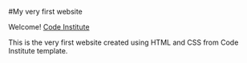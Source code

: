 #My very first website 

Welcome! [Code Institute](https://codeinstitute.net)

This is the very first website created using HTML and CSS from Code Institute template.